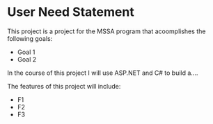 # User Need Statement
This project is a project for the MSSA program that acoomplishes the following goals:

- Goal 1
- Goal 2

In the course of this project I will use ASP.NET and C# to build a....

The features of this project will include:

- F1
- F2
- F3